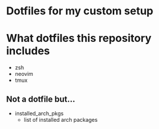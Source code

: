 # Dotfiles for my custom setup

# What dotfiles this repository includes
- zsh
- neovim
- tmux

## Not a dotfile but...
- installed\_arch\_pkgs
    - list of installed arch packages
